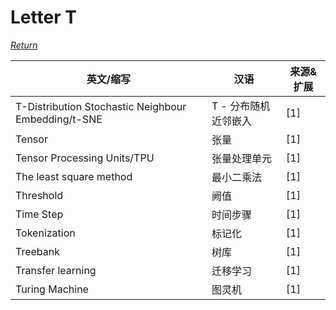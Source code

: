 # Letter T
[*Return*](https://github.com/SyncedAI00/Artificial-Intelligence-Terminology/blob/master/README.md)

英文/缩写|汉语|来源&扩展
---|---|---
T-Distribution Stochastic Neighbour Embedding/t-SNE|T - 分布随机近邻嵌入|[1]
Tensor|张量|[1]
Tensor Processing Units/TPU|张量处理单元|[1]
The least square method|最小二乘法|[1]
Threshold|阙值|[1]
Time Step|时间步骤|[1]
Tokenization|标记化|[1]
Treebank|树库|[1]
Transfer learning|迁移学习|[1]
Turing Machine|图灵机|[1]
